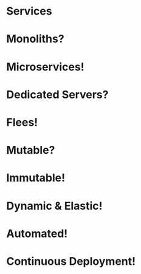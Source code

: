 <!-- .slide: data-background="img/source-code.jpeg" -->
# Services


<!-- .slide: data-background="../img/background/monolith.jpeg" -->
# Monoliths?


<!-- .slide: data-background="../img/background/microservices.jpg" -->
# Microservices!


<!-- .slide: data-background="../img/background/servers.jpg" -->
# Dedicated Servers?


<!-- .slide: data-background="../img/background/cattle.jpeg" -->
# Flees!


<!-- .slide: data-background="../img/background/mutable.jpg" -->
# Mutable?


<!-- .slide: data-background="../img/background/immutable.jpeg" -->
# Immutable!


<!-- .slide: data-background="../img/background/elastic.jpeg" -->
# Dynamic & Elastic!


<!-- .slide: data-background="../img/background/automation.jpg" -->
# Automated!


<!-- .slide: data-background="../img/background/pipeline.jpg" -->
# Continuous Deployment!